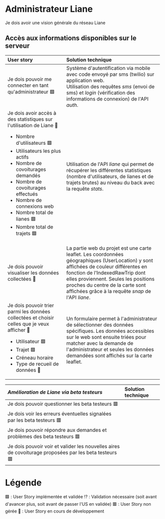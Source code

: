 # Administrateur Liane
Je dois avoir une vision générale du réseau Liane 

##  Accès aux informations disponibles sur le serveur
|  User story | Solution technique |
| :---------------| :----------------|
| Je dois pouvoir me connecter en tant qu'administrateur 🟩 | Système d'autentification via mobile avec code envoyé par sms (twilio) sur application web. <br/> Utilisation des requêtes *sms* (envoi de sms) et *login* (vérification des informations de connexion) de l'API *auth*. |
| Je dois avoir accès à des statistiques sur l'utilisation de Liane :seedling: <ul><li>Nombre d'utilisateurs 🟩</li><li>Utilisateurs les plus actifs</li><li>Nombre de covoiturages demandés</li><li>Nombre de covoiturages effectués</li><li>Nombre de connexions web</li><li>Nombre total de lianes 🟩</li><li>Nombre total de trajets 🟩</li></ul> | Utilisation de l'API *liane* qui permet de récupérer les différentes statistiques (nombre d'utilisateurs, de lianes et de trajets brutes) au niveau du back avec la requête *stats*.  |
| Je dois pouvoir visualiser les données collectées :seedling: | La partie web du projet est une carte leaflet. Les coordonnées géographiques (UserLocation) y sont affichées de couleur différentes en fonction de l'IndexedRawTrip dont elles proviennent. Seules les positions proches du centre de la carte sont affichées grâce à la requête *snap* de l'API *liane*. |
| Je dois pouvoir trier parmi les données collectées et choisir celles que je veux afficher :seedling: <ul><li>Utilisateur 🟩</li><li>Trajet 🟩</li><li>Créneau horaire</li><li>Type de recueil de données :seedling:</li></ul>| Un formulaire permet à l'administrateur de sélectionner des données spécifiques. Les données accessibles sur le web sont ensuite triées pour matcher avec la demande de l'administrateur et seules les données demandées sont affichés sur la carte leaflet. |


|  *Amélioration de Liane via beta testeurs* | Solution technique |
| :---------------| :----------------|
| Je dois pouvoir questionner les beta testeurs 🟥 | |
| Je dois voir les erreurs éventuelles signalées par les beta testeurs 🟥 | |
| Je dois pouvoir répondre aux demandes et problèmes des beta testeurs 🟥 | |
| Je dois pouvoir voir et valider les nouvelles aires de covoiturage proposées par les beta testeurs 🟥| |


# Légende 
🟩 : User Story implémentée et validée 
:interrobang: : Validation nécessaire (soit avant d'avancer plus, soit avant de passer l'US en validée) 
🟥 : User Story non gérée
:seedling: : User Story en cours de développement
